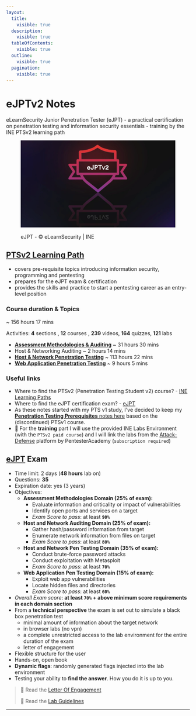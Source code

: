 ```yaml
---
layout:
  title:
    visible: true
  description:
    visible: true
  tableOfContents:
    visible: true
  outline:
    visible: true
  pagination:
    visible: true
---
```


# eJPTv2 Notes

eLearnSecurity Junior Penetration Tester (eJPT) - a practical certification on penetration testing and information security essentials - training by the INE PTSv2 learning path



<figure><img src=".gitbook/assets/1_W7y0tUd507oo1lZXZTMLWw.png" alt="" width="563"><figcaption><p>eJPT - © eLearnSecurity | INE</p></figcaption></figure>

## [PTSv2 Learning Path](https://my.ine.com/CyberSecurity/learning-paths/61f88d91-79ff-4d8f-af68-873883dbbd8c/penetration-testing-student) <a href="#ptsv2-learning-path" id="ptsv2-learning-path"></a>

* covers pre-requisite topics introducing information security, programming and pentesting
* prepares for the eJPT exam & certification
* provides the skills and practice to start a pentesting career as an entry-level position



### Course duration & Topics <a href="#course-duration-and-topics" id="course-duration-and-topics"></a>

\~ 156 hours 17 mins

Activities: **4** sections , **12** courses , **239** videos, **164** quizzes, **121** labs

* [**Assessment Methodologies & Auditing**](https://blog.syselement.com/ine/courses/ejpt/assessment-methodologies) \~ 31 hours 30 mins
* Host & Networking Auditing \~ 2 hours 14 mins
* [**Host & Network Penetration Testing**](https://blog.syselement.com/ine/courses/ejpt/hostnetwork-penetration-testing) \~ 113 hours 22 mins
* [**Web Application Penetration Testing**](https://blog.syselement.com/ine/courses/ejpt/webapp-penetration-testing) \~ 9 hours 5 mins



### Useful links <a href="#useful-links" id="useful-links"></a>

* Where to find the PTSv2 (Penetration Testing Student v2) course? - [INE Learning Paths](https://my.ine.com/learning-paths)
* Where to find the eJPT certification exam? - [eJPT](https://security.ine.com/certifications/ejpt-certification/)
* As these notes started with my PTS v1 study, I've decided to keep my [**Penetration Testing Prerequisites** notes here](https://blog.syselement.com/ine/courses/ejpt/penetration-testing-prerequisites) based on the (discontinued) PTSv1 course.
* 🔬 For the **training** part I will use the provided INE Labs Environment (with the `PTSv2 paid course`) and I will link the labs from the [Attack-Defense](https://attackdefense.com/members) platform by PentesterAcademy (`subscription required`)



## [eJPT](https://ine.com/learning/certifications/internal/elearnsecurity-junior-penetration-tester-cert) Exam <a href="#ejpt-exam" id="ejpt-exam"></a>

* Time limit: 2 days (**48 hours** lab on)
* Questions: **35**
* Expiration date: yes (3 years)
* Objectives:
  * **Assessment Methodologies Domain (25% of exam):**
    * Evaluate information and criticality or impact of vulnerabilities
    * Identify open ports and services on a target
    * _Exam Score to pass_: at least **`90%`**
  * **Host and Network Auditing Domain (25% of exam):**
    * Gather hash/password information from target
    * Enumerate network information from files on target
    * _Exam Score to pass_: at least **`80%`**
  * **Host and Network Pen Testing Domain (35% of exam):**
    * Conduct brute-force password attacks
    * Conduct exploitation with Metasploit
    * _Exam Score to pass_: at least **`70%`**
  * **Web Application Pen Testing Domain (15% of exam):**
    * Exploit web app vulnerabilities
    * Locate hidden files and directories
    * _Exam Score to pass_: at least **`60%`**
* _Overall Exam score_: **at least `70%` + above minimum score requirements in each domain section**
* From a **technical perspective** the exam is set out to simulate a black box penetration test
  * minimal amount of information about the target network
  * in browser labs (no vpn)
  * a complete unrestricted access to the lab environment for the entire duration of the exam
  * letter of engagement
* Flexible structure for the user
* Hands-on, open book
* **Dynamic flags**: randomly generated flags injected into the lab environment
* Testing your ability to **find the answer**. How you do it is up to you.

> 📖 Read the [Letter Of Engagement](https://media.graphassets.com/RdsCvab8SvacedNV5k4V)
>
> 📖 Read the [Lab Guidelines](https://media.graphassets.com/26hoOMeZQDyu7QJQlvaJ)

***
